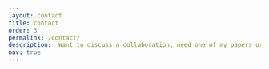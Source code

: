 ```yaml
---
layout: contact
title: contact
order: 3
permalink: /contact/
description:  Want to discuss a collaboration, need one of my papers or simply want to chat science? Interested in joining my research team? Get in touch!
nav: true
---
```


